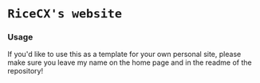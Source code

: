 # `RiceCX's website`

### Usage

If you'd like to use this as a template for your own personal site, please make sure you leave my name on the home page and in the readme of the repository!
